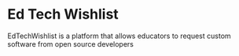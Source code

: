 # Ed Tech Wishlist

EdTechWishlist is a platform that allows educators to request custom software from open source developers

